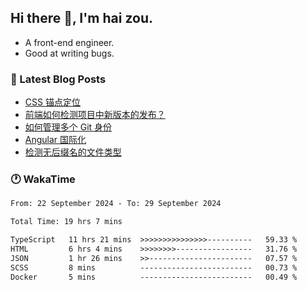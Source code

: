 ## Hi there 👋, I'm hai zou.

- A front-end engineer.
- Good at writing bugs.

### 📖 Latest Blog Posts
<!-- BLOG-POST-LIST:START -->
- [CSS 锚点定位](https://blog.izou.top/css/anchor-position/)
- [前端如何检测项目中新版本的发布？](https://blog.izou.top/angular/version-update/)
- [如何管理多个 Git 身份](https://blog.izou.top/git/multi-git-identity/)
- [Angular 国际化](https://blog.izou.top/angular/i18n/)
- [检测无后缀名的文件类型](https://blog.izou.top/js/filetype-check/)
<!-- BLOG-POST-LIST:END -->

### 🕐 WakaTime
<!--START_SECTION:waka-->

```txt
From: 22 September 2024 - To: 29 September 2024

Total Time: 19 hrs 7 mins

TypeScript   11 hrs 21 mins  >>>>>>>>>>>>>>>----------   59.33 %
HTML         6 hrs 4 mins    >>>>>>>>-----------------   31.76 %
JSON         1 hr 26 mins    >>-----------------------   07.57 %
SCSS         8 mins          -------------------------   00.73 %
Docker       5 mins          -------------------------   00.49 %
```

<!--END_SECTION:waka-->
